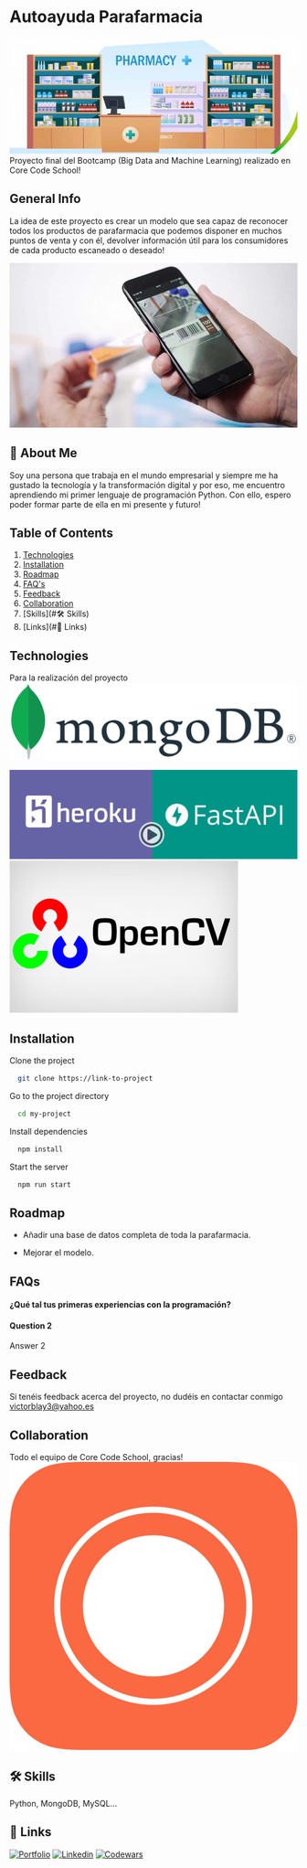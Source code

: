 # Autoayuda Parafarmacia
<img src="/backend/data_readme/portada.jpg" alt="My cool logo"/> 
Proyecto final del Bootcamp (Big Data and Machine Learning) realizado en Core Code School!

## General Info
La idea de este proyecto es crear un modelo que sea capaz de reconocer todos los productos de parafarmacia que podemos disponer en muchos puntos de venta y con él, devolver información útil para los consumidores de cada producto escaneado o deseado!

<img src="/backend/data_readme/scan.jpeg" alt="My cool logo"/>

## 🚀 About Me
Soy una persona que trabaja en el mundo empresarial y siempre me ha gustado la tecnología y la transformación digital y por eso, me encuentro aprendiendo mi primer lenguaje de programación Python. Con ello, espero poder formar parte de ella en mi presente y futuro!

## Table of Contents
1. [Technologies](#Technologies)
2. [Installation](#Installation)
3. [Roadmap](#Roadmap)
4. [FAQ's](#FAQs)
5. [Feedback](#Feedback)
6. [Collaboration](#Collaboration)
7. [Skills](#🛠 Skills)
8. [Links](#🔗 Links)

## Technologies
Para la realización del proyecto
<img src="/backend/data_readme/Mongodb.png" alt="My cool logo"/>

<img src="/backend/data_readme/api.png" alt="My cool logo"/>

<img src="/backend/data_readme/opencv.png" alt="My cool logo"/>

## Installation
Clone the project

```bash
  git clone https://link-to-project
```

Go to the project directory

```bash
  cd my-project
```

Install dependencies

```bash
  npm install
```

Start the server

```bash
  npm run start
```
## Roadmap

- Añadir una base de datos completa de toda la parafarmacia.

- Mejorar el modelo.

## FAQs
#### ¿Qué tal tus primeras experiencias con la programación?



#### Question 2

Answer 2



## Feedback

Si tenéis feedback acerca del proyecto, no dudéis en contactar conmigo victorblay3@yahoo.es

## Collaboration
Todo el equipo de Core Code School, gracias!
<img src="/backend/data_readme/corecode.jpg" alt="My cool logo"/>

## 🛠 Skills
Python, MongoDB, MySQL...

## 🔗 Links
[![Portfolio](https://img.shields.io/badge/my_portfolio-000?style=for-the-badge&logo=ko-fi&logoColor=white)](https://github.com/VictorBlay?tab=repositories)
[![Linkedin](https://img.shields.io/badge/linkedin-0A66C2?style=for-the-badge&logo=linkedin&logoColor=white)](https://www.linkedin.com/in/víctor-blay-garcía-4bb048b1)
[![Codewars](https://img.shields.io/badge/my_portfolio-000?style=for-the-badge&logo=ko-fi&logoColor=white)](https://www.codewars.com/users/VictorBlay)
